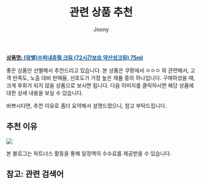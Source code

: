 ﻿---
layout: post
title:  "관련 상품 추천"
author: Joony
categories: [ 가구/인테리어 ]
tags: []
image:  
description: "쿠팡에서 ㅇㅇㅇ 관련 상품으로 가장 고객 선호도가 높은 제품 중 하나입니다."
---

<a href="https://link.coupang.com/re/AFFSDP?lptag=AF4928167&pageKey=2209865212&itemId=3761490293&vendorItemId=71938232493&traceid=V0-183-449b7edcf479e9fe"><b>상품명: <font color='#01579B'>[랑벨]수퍼내츄럴 크림 (72시간보습 약산성크림) 75ml</font></b></a>

좋은 상품만 선별해서 추천드리고 있습니다.
본 상품은 쿠팡에서 ㅇㅇㅇ 와 관련해서, 고객 만족도, 노출 대비 판매율, 선호도가 가장 높은 제품 중의 하나입니다.
구매하셨을 때, 크게 후회가 되지 않을 상품으로 보시면 됩니다. 
다음 이미지를 클릭하시면 해당 상품에 대한 상세 내용을 보실 수 있습니다.

바쁘시다면, 추천 이유로 좀더 요약해서 설명드렸으니, 참고 부탁드립니다.

## 추천 이유 

<a href="22,000원"><img src="https://link.coupang.com/re/AFFSDP?lptag=AF4928167&pageKey=2209865212&itemId=3761490293&vendorItemId=71938232493&traceid=V0-183-449b7edcf479e9fe"></a> 

본 블로그는 파트너스 활동을 통해 일정액의 수수료를 제공받을 수 있습니다.

## 참고: 관련 검색어    
